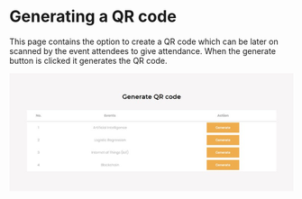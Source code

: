 # Generating a QR code

This page contains the option to create a QR code which can be later on scanned by the event attendees to give attendance. When the generate button is clicked it generates the QR code.

![The event creator can generate a QR code for attendees to give their attendance.](../../.gitbook/assets/genqr.jpg)
